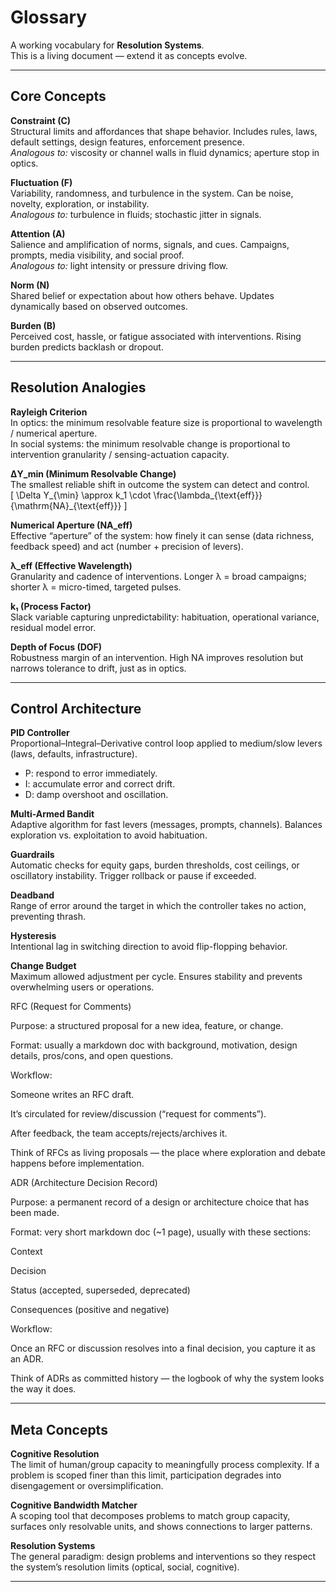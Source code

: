 # Glossary

A working vocabulary for **Resolution Systems**.  
This is a living document — extend it as concepts evolve.

---

## Core Concepts

**Constraint (C)**  
Structural limits and affordances that shape behavior. Includes rules, laws, default settings, design features, enforcement presence.  
*Analogous to:* viscosity or channel walls in fluid dynamics; aperture stop in optics.

**Fluctuation (F)**  
Variability, randomness, and turbulence in the system. Can be noise, novelty, exploration, or instability.  
*Analogous to:* turbulence in fluids; stochastic jitter in signals.

**Attention (A)**  
Salience and amplification of norms, signals, and cues. Campaigns, prompts, media visibility, and social proof.  
*Analogous to:* light intensity or pressure driving flow.

**Norm (N)**  
Shared belief or expectation about how others behave. Updates dynamically based on observed outcomes.

**Burden (B)**  
Perceived cost, hassle, or fatigue associated with interventions. Rising burden predicts backlash or dropout.

---

## Resolution Analogies

**Rayleigh Criterion**  
In optics: the minimum resolvable feature size is proportional to wavelength / numerical aperture.  
In social systems: the minimum resolvable change is proportional to intervention granularity / sensing-actuation capacity.

**ΔY_min (Minimum Resolvable Change)**  
The smallest reliable shift in outcome the system can detect and control.  
\[
\Delta Y_{\min} \approx k_1 \cdot \frac{\lambda_{\text{eff}}}{\mathrm{NA}_{\text{eff}}}
\]

**Numerical Aperture (NA_eff)**  
Effective “aperture” of the system: how finely it can sense (data richness, feedback speed) and act (number + precision of levers).

**λ_eff (Effective Wavelength)**  
Granularity and cadence of interventions. Longer λ = broad campaigns; shorter λ = micro-timed, targeted pulses.

**k₁ (Process Factor)**  
Slack variable capturing unpredictability: habituation, operational variance, residual model error.

**Depth of Focus (DOF)**  
Robustness margin of an intervention. High NA improves resolution but narrows tolerance to drift, just as in optics.

---

## Control Architecture

**PID Controller**  
Proportional–Integral–Derivative control loop applied to medium/slow levers (laws, defaults, infrastructure).  
- P: respond to error immediately.  
- I: accumulate error and correct drift.  
- D: damp overshoot and oscillation.

**Multi-Armed Bandit**  
Adaptive algorithm for fast levers (messages, prompts, channels). Balances exploration vs. exploitation to avoid habituation.

**Guardrails**  
Automatic checks for equity gaps, burden thresholds, cost ceilings, or oscillatory instability. Trigger rollback or pause if exceeded.

**Deadband**  
Range of error around the target in which the controller takes no action, preventing thrash.

**Hysteresis**  
Intentional lag in switching direction to avoid flip-flopping behavior.

**Change Budget**  
Maximum allowed adjustment per cycle. Ensures stability and prevents overwhelming users or operations.

RFC (Request for Comments)

Purpose: a structured proposal for a new idea, feature, or change.

Format: usually a markdown doc with background, motivation, design details, pros/cons, and open questions.

Workflow:

Someone writes an RFC draft.

It’s circulated for review/discussion (“request for comments”).

After feedback, the team accepts/rejects/archives it.

Think of RFCs as living proposals — the place where exploration and debate happens before implementation.

ADR (Architecture Decision Record)

Purpose: a permanent record of a design or architecture choice that has been made.

Format: very short markdown doc (~1 page), usually with these sections:

Context

Decision

Status (accepted, superseded, deprecated)

Consequences (positive and negative)

Workflow:

Once an RFC or discussion resolves into a final decision, you capture it as an ADR.

Think of ADRs as committed history — the logbook of why the system looks the way it does.

---

## Meta Concepts

**Cognitive Resolution**  
The limit of human/group capacity to meaningfully process complexity. If a problem is scoped finer than this limit, participation degrades into disengagement or oversimplification.

**Cognitive Bandwidth Matcher**  
A scoping tool that decomposes problems to match group capacity, surfaces only resolvable units, and shows connections to larger patterns.

**Resolution Systems**  
The general paradigm: design problems and interventions so they respect the system’s resolution limits (optical, social, cognitive).

---
